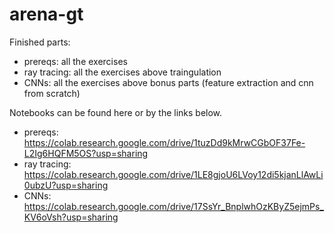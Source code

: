# arena-gt

Finished parts:
- prereqs: all the exercises
- ray tracing: all the exercises above traingulation
- CNNs: all the exercises above bonus parts (feature extraction and cnn from scratch)

Notebooks can be found here or by the links below.

- prereqs: https://colab.research.google.com/drive/1tuzDd9kMrwCGbOF37Fe-L2Ig6HQFM5OS?usp=sharing
- ray tracing: https://colab.research.google.com/drive/1LE8gjoU6LVoy12di5kjanLlAwLi0ubzU?usp=sharing
- CNNs: https://colab.research.google.com/drive/17SsYr_BnplwhOzKByZ5ejmPs_KV6oVsh?usp=sharing
